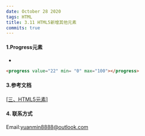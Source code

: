 ```yaml
---
date: October 28 2020
tags: HTML
title: 3.11 HTML5新增其他元素
commits: true
---
```

#### 1.Progress元素

- 

  ```html
  <progress value="22" min= "0" max="100"></progress> 
  ```




#### 3.参考文档

[[三、HTML5元素]](https://web-dolphin.github.io/2020/10/28/HTML/Tutorial/%E4%B8%89%E3%80%81HTML5%20%E5%85%83%E7%B4%A0/)

#### 4. 联系方式

Email:yuanmin8888@outlook.com
